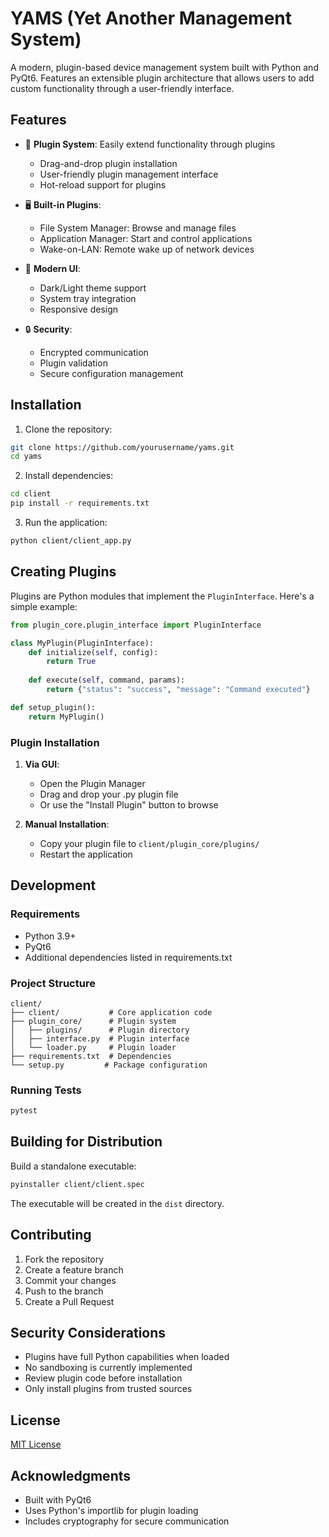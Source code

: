 # YAMS (Yet Another Management System)

A modern, plugin-based device management system built with Python and PyQt6. Features an extensible plugin architecture that allows users to add custom functionality through a user-friendly interface.

## Features

- 🔌 **Plugin System**: Easily extend functionality through plugins
  - Drag-and-drop plugin installation
  - User-friendly plugin management interface
  - Hot-reload support for plugins

- 🖥️ **Built-in Plugins**:
  - File System Manager: Browse and manage files
  - Application Manager: Start and control applications
  - Wake-on-LAN: Remote wake up of network devices

- 🎨 **Modern UI**:
  - Dark/Light theme support
  - System tray integration
  - Responsive design

- 🔒 **Security**:
  - Encrypted communication
  - Plugin validation
  - Secure configuration management

## Installation

1. Clone the repository:
```bash
git clone https://github.com/yourusername/yams.git
cd yams
```

2. Install dependencies:
```bash
cd client
pip install -r requirements.txt
```

3. Run the application:
```bash
python client/client_app.py
```

## Creating Plugins

Plugins are Python modules that implement the `PluginInterface`. Here's a simple example:

```python
from plugin_core.plugin_interface import PluginInterface

class MyPlugin(PluginInterface):
    def initialize(self, config):
        return True
        
    def execute(self, command, params):
        return {"status": "success", "message": "Command executed"}

def setup_plugin():
    return MyPlugin()
```

### Plugin Installation

1. **Via GUI**:
   - Open the Plugin Manager
   - Drag and drop your .py plugin file
   - Or use the "Install Plugin" button to browse

2. **Manual Installation**:
   - Copy your plugin file to `client/plugin_core/plugins/`
   - Restart the application

## Development

### Requirements
- Python 3.9+
- PyQt6
- Additional dependencies listed in requirements.txt

### Project Structure
```
client/
├── client/           # Core application code
├── plugin_core/      # Plugin system
│   ├── plugins/      # Plugin directory
│   ├── interface.py  # Plugin interface
│   └── loader.py     # Plugin loader
├── requirements.txt  # Dependencies
└── setup.py         # Package configuration
```

### Running Tests
```bash
pytest
```

## Building for Distribution

Build a standalone executable:
```bash
pyinstaller client/client.spec
```

The executable will be created in the `dist` directory.

## Contributing

1. Fork the repository
2. Create a feature branch
3. Commit your changes
4. Push to the branch
5. Create a Pull Request

## Security Considerations

- Plugins have full Python capabilities when loaded
- No sandboxing is currently implemented
- Review plugin code before installation
- Only install plugins from trusted sources

## License

[MIT License](LICENSE)

## Acknowledgments

- Built with PyQt6
- Uses Python's importlib for plugin loading
- Includes cryptography for secure communication
